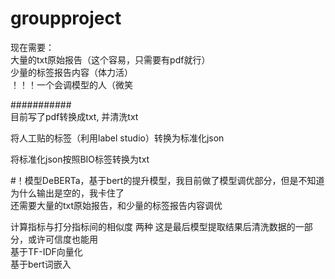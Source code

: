 # groupproject
现在需要：  
大量的txt原始报告（这个容易，只需要有pdf就行）  
少量的标签报告内容（体力活）  
！！！一个会调模型的人（微笑  

###########  
目前写了pdf转换成txt, 并清洗txt  

将人工贴的标签（利用label studio）转换为标准化json  

将标准化json按照BIO标签转换为txt  

#！模型DeBERTa，基于bert的提升模型，我目前做了模型调优部分，但是不知道为什么输出是空的，我卡住了  
还需要大量的txt原始报告，和少量的标签报告内容调优  

计算指标与打分指标间的相似度 两种 这是最后模型提取结果后清洗数据的一部分，或许可信度也能用  
  基于TF-IDF向量化  
  基于bert词嵌入  
